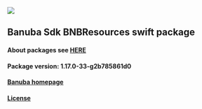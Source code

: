 [![](https://www.banuba.com/hubfs/Banuba_November2018/Images/Banuba%20SDK.png)](https://docs.banuba.com/far-sdk/tutorials/development/basic_integration?platform=ios)

## Banuba Sdk BNBResources swift package

#### About packages see [HERE](https://docs.banuba.com/far-sdk/tutorials/development/installation?platform=ios)

#### Package version: **1.17.0-33-g2b785861d0**

#### **[Banuba homepage](https://banuba.com)**

#### **[License](https://www.banuba.com/terms)**
